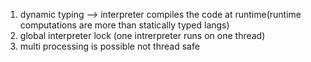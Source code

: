 1. dynamic typing
 --> interpreter compiles the code at runtime(runtime computations are more than statically typed langs)
2. global interpreter lock (one intrerpreter runs on one thread)
3. multi processing is possible not thread safe 
